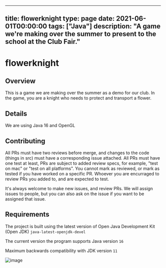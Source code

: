
---
title: flowerknight
type: page
date: 2021-06-01T00:00:00
tags: ["Java"]
description: "A game we're making over the summer to present to the school at the Club Fair."
---


# flowerknight

## Overview
This is a game we are making over the summer as a demo for our club.
In the game, you are a knight who needs to protect and transport a flower. 

## Details
We are using Java 16 and OpenGL

## Contributing
All PRs must have two reviews before merge, and changes to the code (things in src) must have a corresponding issue attached.
All PRs must have one test at least, PRs are subject to added review specs, for example, "test on mac" or "test on all platforms".
You cannot mark as reviewed, or mark as tested if you have worked on a specific PR.
Whoever you are encurraged to review PRs you added to, and are expected to test. 

It's always welcome to make new issues, and review PRs.
We will assign issues to people, but you can also ask on the issue if you want to be assigned that issue.

## Requirements
The project is built using the latest version of Open Java Development Kit (Open JDK)
`java-latest-openjdk-devel`

The current version the program supports Java version `16`

Maximum backwards compatibility with JDK version `11`

![image](https://github.com/dhs-gamedev/flowerknight/blob/main/data/image.png)
